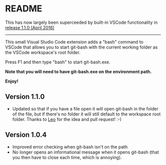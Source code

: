 # README

This has now largely been superceeded by built-in VSCode functionality in
[release 1.1.0 (April 2016)](https://code.visualstudio.com/updates/vApril)

----

This small Visual Studio Code extension adds a "bash" command to VSCode that allows you to start git-bash with the current working folder
as the VSCode workspace's root folder.

Press F1 and then type "bash" to start git-bash.exe.

**Note that you will need to have git-bash.exe on the environment path.**

**Enjoy!**

## Version 1.1.0
* Updated so that if you have a file open it will open git-bash in the folder of the file,
but if there's no folder it will still default to the workspace root folder.
Thanks to [Leo](https://github.com/leotm) for the idea and pull request!  :-)

## Version 1.0.4
* Improved error checking when git-bash isn't on the path
* No longer opens an informational message when it opens git-bash (that you then have to close each time, which is annoying).
